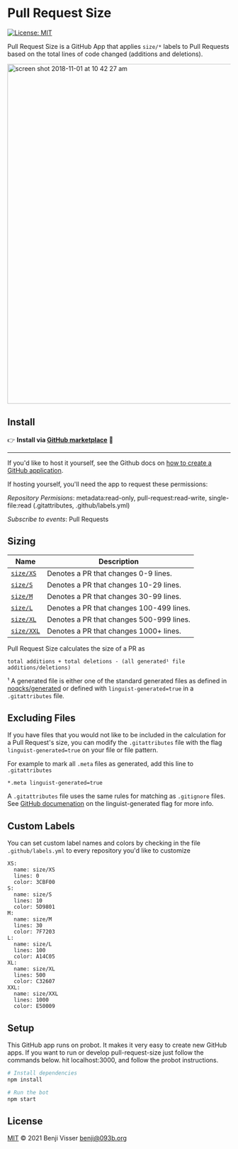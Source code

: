 # Pull Request Size

[![License: MIT](https://img.shields.io/badge/License-MIT-yellow.svg)](https://opensource.org/licenses/MIT)

Pull Request Size is a GitHub App that applies `size/*` labels to Pull Requests based on the total lines of code changed (additions and deletions).

<img width="767" alt="screen shot 2018-11-01 at 10 42 27 am" src="https://user-images.githubusercontent.com/4740147/47858607-d7e05f80-ddc2-11e8-97d9-247033cc9a12.png">


## Install

👉 **Install via [GitHub marketplace](https://github.com/apps/pull-request-size)** 🌟

---

If you'd like to host it yourself, see the Github docs on [how to create a GitHub application](https://docs.github.com/en/developers/apps/building-github-apps/creating-a-github-app).

If hosting yourself, you'll need the app to request these permissions:

_Repository Permisions_: metadata:read-only, pull-request:read-write, single-file:read (.gitattributes, .github/labels.yml)

_Subscribe to events_: Pull Requests

## Sizing

| Name | Description |
| ---- | ----------- |
| <a id="size/XS" href="#size/XS">`size/XS`</a> | Denotes a PR that changes 0-9 lines. |
| <a id="size/S" href="#size/S">`size/S`</a> | Denotes a PR that changes 10-29 lines. |
| <a id="size/M" href="#size/M">`size/M`</a> | Denotes a PR that changes 30-99 lines. |
| <a id="size/L" href="#size/L">`size/L`</a> | Denotes a PR that changes 100-499 lines. |
| <a id="size/XL" href="#size/XL">`size/XL`</a> | Denotes a PR that changes 500-999 lines. |
| <a id="size/XXL" href="#size/XXL">`size/XXL`</a> | Denotes a PR that changes 1000+ lines. |

Pull Request Size calculates the size of a PR as

```
total additions + total deletions - (all generated¹ file additions/deletions)
```

¹ A generated file is either one of the standard generated files as defined in [noqcks/generated](https://github.com/noqcks/generated/blob/master/lib/generated.js) or defined with `linguist-generated=true` in a `.gitattributes` file.

## Excluding Files

If you have files that you would not like to be included in the calculation for a Pull Request's size, you can modify the `.gitattributes` file with the flag `linguist-generated=true` on your file or file pattern.

For example to mark all `.meta` files as generated, add this line to `.gitattributes`

```
*.meta linguist-generated=true
```

A `.gitattributes` file uses the same rules for matching as `.gitignore` files. See [GitHub documenation](https://docs.github.com/en/github/administering-a-repository/managing-repository-settings/customizing-how-changed-files-appear-on-github) on the linguist-generated flag for more info.


## Custom Labels

You can set custom label names and colors by checking in the file `.github/labels.yml` to every repository you'd like to customize

```
XS:
  name: size/XS
  lines: 0
  color: 3CBF00
S:
  name: size/S
  lines: 10
  color: 5D9801
M:
  name: size/M
  lines: 30
  color: 7F7203
L:
  name: size/L
  lines: 100
  color: A14C05
XL:
  name: size/XL
  lines: 500
  color: C32607
XXL:
  name: size/XXL
  lines: 1000
  color: E50009
```

## Setup

This GitHub app runs on probot. It makes it very easy to create new GitHub apps.
If you want to run or develop pull-request-size just follow the commands
below. hit localhost:3000, and follow the probot instructions.

```sh
# Install dependencies
npm install

# Run the bot
npm start
```

## License

[MIT](LICENSE) © 2021 Benji Visser <benji@093b.org>

